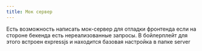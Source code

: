 ```yaml
---
title: Мок сервер
---
```


Есть возможность написать мок-сервер для отладки фронтенда если на стороне бекенда есть нереализованные запросы.
В бойлерплейт для этого встроен expressjs и находится базовая настройка в папке server